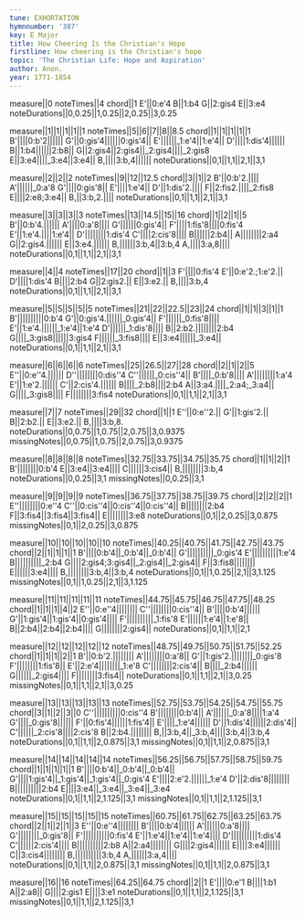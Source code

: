 ```yaml
---
tune: EXHORTATION
hymnnumber: '387'
key: E Major
title: How Cheering Is the Christian's Hope
firstline: How cheering is the Christian's hope
topic: 'The Christian Life: Hope and Aspiration'
author: Anon.
year: 1771-1854
---
```

measure||0
noteTimes||4
chord||1
E'||0:e'4
B||1:b4
G||2:gis4
E||3:e4
noteDurations||0,0.25||1,0.25||2,0.25||3,0.25

measure||1||1||1||1||1
noteTimes||5||6||7||8||8.5
chord||1||1||1||1||1
B'||||0:b'2||||||
G'||0:gis'4||||||0:gis'4||
E'||||||_1:e'4||1:e'4||
D'||||1:dis'4||||||
B||1:b4||||||2:b8||
G||2:gis4||2:gis4||_2:gis4||||_2:gis8
E||3:e4||||_3:e4||3:e4||
B,||||3:b,4||||||
noteDurations||0,1||1,1||2,1||3,1

measure||2||2||2
noteTimes||9||12||12.5
chord||3||1||2
B'||0:b'2.||||
A'||||||_0:a'8
G'||||0:gis'8||
E'||||1:e'4||
D'||1:dis'2.||||
F||2:fis2.||||_2:fis8
E||||2:e8;3:e4||
B,||3:b,2.||||
noteDurations||0,1||1,1||2,1||3,1

measure||3||3||3||3
noteTimes||13||14.5||15||16
chord||1||2||1||5
B'||0:b'4.||||||
A'||||0:a'8||||
G'||||||0:gis'4||
F'||||1:fis'8||||0:fis'4
E'||1:e'4.||||1:e'4||
D'||||||||1:dis'4
C'||||2:cis'8||||
B||||||2:b4||
A||||||||2:a4
G||2:gis4.||||||
E||3:e4.||||||
B,||||||3:b,4||3:b,4
A,||||3:a,8||||
noteDurations||0,1||1,1||2,1||3,1

measure||4||4
noteTimes||17||20
chord||1||3
F'||||0:fis'4
E'||0:e'2.;1:e'2.||
D'||||1:dis'4
B||||2:b4
G||2:gis2.||
E||3:e2.||
B,||||3:b,4
noteDurations||0,1||1,1||2,1||3,1

measure||5||5||5||5||5
noteTimes||21||22||22.5||23||24
chord||1||1||3||1||1
B'||||||||||0:b'4
G'||0:gis'4.||||||_0:gis'4||
F'||||||_0:fis'8||||
E'||1:e'4.||||||_1:e'4||1:e'4
D'||||||_1:dis'8||||
B||2:b2.||||||||2:b4
G||||_3:gis8||||||3:gis4
F||||||_3:fis8||||
E||3:e4||||||_3:e4||
noteDurations||0,1||1,1||2,1||3,1

measure||6||6||6||6
noteTimes||25||26.5||27||28
chord||2||1||2||5
E''||0:e''4.||||||
D''||||||||0:dis''4
C''||||||_0:cis''4||
B'||||_0:b'8||||
A'||||||||1:a'4
E'||1:e'2.||||||
C'||2:cis'4.||||||
B||||_2:b8||||2:b4
A||3:a4.||||_2:a4;_3:a4||
G||||_3:gis8||||
F||||||||3:fis4
noteDurations||0,1||1,1||2,1||3,1

measure||7||7
noteTimes||29||32
chord||1||1
E''||0:e''2.||
G'||1:gis'2.||
B||2:b2.||
E||3:e2.||
B,||||3:b,8.
noteDurations||0,0.75||1,0.75||2,0.75||3,0.9375
missingNotes||0,0.75||1,0.75||2,0.75||3,0.9375

measure||8||8||8||8
noteTimes||32.75||33.75||34.75||35.75
chord||1||1||2||1
B'||||||||0:b'4
E||3:e4||3:e4||||
C||||||3:cis4||
B,||||||||3:b,4
noteDurations||0,0.25||3,1
missingNotes||0,0.25||3,1

measure||9||9||9||9
noteTimes||36.75||37.75||38.75||39.75
chord||2||2||2||1
E''||||||||0:e''4
C''||0:cis''4||0:cis''4||0:cis''4||
B||||||||2:b4
F||3:fis4||3:fis4||3:fis4||
E||||||||3:e8
noteDurations||0,1||2,0.25||3,0.875
missingNotes||0,1||2,0.25||3,0.875

measure||10||10||10||10||10
noteTimes||40.25||40.75||41.75||42.75||43.75
chord||2||1||1||1||1
B'||||0:b'4||_0:b'4||_0:b'4||
G'||||||||||_0:gis'4
E'||||||||||1:e'4
B||||||||||_2:b4
G||||2:gis4;3:gis4||_2:gis4||_2:gis4||
F||3:fis8||||||||
E||||||3:e4||||
B,||||||||3:b,4||3:b,4
noteDurations||0,1||1,0.25||2,1||3,1.125
missingNotes||0,1||1,0.25||2,1||3,1.125

measure||11||11||11||11||11
noteTimes||44.75||45.75||46.75||47.75||48.25
chord||1||1||1||4||2
E''||0:e''4||||||||
C''||||||||0:cis''4||
B'||||0:b'4||||||
G'||1:gis'4||1:gis'4||0:gis'4||||
F'||||||||||_1:fis'8
E'||||||1:e'4||1:e'8||
B||2:b4||2:b4||2:b4||||
G||||||||2:gis4||
noteDurations||0,1||1,1||2,1

measure||12||12||12||12||12
noteTimes||48.75||49.75||50.75||51.75||52.25
chord||1||1||1||2||1
B'||0:b'2.||||||||
A'||||||||0:a'8||
G'||1:gis'2.||||||||_0:gis'8
F'||||||||1:fis'8||
E'||2:e'4||||||||_1:e'8
C'||||||||2:cis'4||
B||||_2:b4||||||
G||||||_2:gis4||||
F||||||||3:fis4||
noteDurations||0,1||1,1||2,1||3,0.25
missingNotes||0,1||1,1||2,1||3,0.25

measure||13||13||13||13||13
noteTimes||52.75||53.75||54.25||54.75||55.75
chord||3||1||2||3||0
C''||||||||||0:cis''4
B'||||||||0:b'4||
A'||||||_0:a'8||||1:a'4
G'||||_0:gis'8||||||
F'||0:fis'4||||||1:fis'4||
E'||||_1:e'4||||||
D'||1:dis'4||||||2:dis'4||
C'||||||_2:cis'8||||2:cis'8
B||2:b4.||||||||
B,||3:b,4||_3:b,4||||3:b,4||3:b,4
noteDurations||0,1||1,1||2,0.875||3,1
missingNotes||0,1||1,1||2,0.875||3,1

measure||14||14||14||14||14
noteTimes||56.25||56.75||57.75||58.75||59.75
chord||1||1||1||1||1
B'||||0:b'4||_0:b'4||_0:b'4||
G'||||1:gis'4||_1:gis'4||_1:gis'4||_0:gis'4
E'||||2:e'2.||||||_1:e'4
D'||2:dis'8||||||||
B||||||||||2:b4
E||||3:e4||_3:e4||_3:e4||_3:e4
noteDurations||0,1||1,1||2,1.125||3,1
missingNotes||0,1||1,1||2,1.125||3,1

measure||15||15||15||15||15
noteTimes||60.75||61.75||62.75||63.25||63.75
chord||2||1||2||1||3
E''||0:e''4||||||||
B'||||0:b'4||||||
A'||||||0:a'8||||
G'||||||||_0:gis'8||
F'||||||||||0:fis'4
E'||1:e'4||1:e'4||1:e'4||||
D'||||||||||1:dis'4
C'||||||2:cis'4||||
B||||||||||2:b8
A||2:a4||||||||
G||||2:gis4||||||
E||||3:e4||||||
C||3:cis4||||||||
B,||||||||||3:b,4
A,||||||3:a,4||||
noteDurations||0,1||1,1||2,0.875||3,1
missingNotes||0,1||1,1||2,0.875||3,1

measure||16||16
noteTimes||64.25||64.75
chord||2||1
E'||||0:e'1
B||||1:b1
A||2:a8||
G||||2:gis1
E||||3:e1
noteDurations||0,1||1,1||2,1.125||3,1
missingNotes||0,1||1,1||2,1.125||3,1

